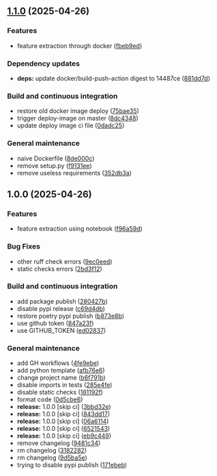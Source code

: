 ## [1.1.0](https://github.com/w-disaster/ember/compare/1.0.0...1.1.0) (2025-04-26)

### Features

* feature extraction through docker ([fbeb9ed](https://github.com/w-disaster/ember/commit/fbeb9ede7d23434db753758eae885e5690a4994c))

### Dependency updates

* **deps:** update docker/build-push-action digest to 14487ce ([881dd7d](https://github.com/w-disaster/ember/commit/881dd7dc978e52f303a1d85b782988265a4db1af))

### Build and continuous integration

* restore old docker image deploy ([75bae35](https://github.com/w-disaster/ember/commit/75bae35ca049d2cff0054f6092cba4cab95d53d8))
* trigger deploy-image on master ([8dc4348](https://github.com/w-disaster/ember/commit/8dc4348c57e7d14a3e4f000a1bac08de3f266f5c))
* update deploy image ci file ([0dadc25](https://github.com/w-disaster/ember/commit/0dadc2591805b9c7341149301b7ba94b23d840fe))

### General maintenance

* naive Dockerfile ([8de000c](https://github.com/w-disaster/ember/commit/8de000c5753dc890086d0463cf0575f59b308c30))
* remove setup.py ([f9131ee](https://github.com/w-disaster/ember/commit/f9131eea7ebd2dfeb51808cf588c0eb28f072684))
* remove useless requirements ([352db3a](https://github.com/w-disaster/ember/commit/352db3aade02901e555bc14e647c55273d8a729d))

## 1.0.0 (2025-04-26)

### Features

* feature extraction using notebook ([f96a59d](https://github.com/w-disaster/ember/commit/f96a59dd3813260102bbbe2cd892a33a62409bb4))

### Bug Fixes

* other ruff check errors ([9ec0eed](https://github.com/w-disaster/ember/commit/9ec0eed324e0ba79c71146c248c5f908b9b8a1ce))
* static checks errors ([2bd3f12](https://github.com/w-disaster/ember/commit/2bd3f12f4d58bcf1a3665eb8a493ef923396941a))

### Build and continuous integration

* add package publish ([280427b](https://github.com/w-disaster/ember/commit/280427b8478509d33e9dc53ab6b8d63483a20bcc))
* disable pypi release ([c69d4db](https://github.com/w-disaster/ember/commit/c69d4db0daa98266bd2f6ec1f432de67449a427a))
* restore poetry pypi publish ([b873e8b](https://github.com/w-disaster/ember/commit/b873e8b20f3a0ee0095f619cc60ba8e9e351b54d))
* use github token ([847a23f](https://github.com/w-disaster/ember/commit/847a23f7cd3564b4f00cb1541ef17aad7a3ea3ae))
* use GITHUB_TOKEN ([ed02837](https://github.com/w-disaster/ember/commit/ed02837fed7819abcf105c434862a53c9ca3c1b9))

### General maintenance

* add GH workflows ([4fe9ebe](https://github.com/w-disaster/ember/commit/4fe9ebe1d351d0562ebe70dc2e8bb98a04bf2dbd))
* add python template ([afb76e6](https://github.com/w-disaster/ember/commit/afb76e6b9546c9440fbc277febcf1f5a5bc1af8a))
* change project name ([b6f791b](https://github.com/w-disaster/ember/commit/b6f791bd3b2918bd870219530caa49ee0ef16e55))
* disable imports in tests ([285e4fe](https://github.com/w-disaster/ember/commit/285e4fe6c9d8bad3fab68a811ff9f4843982aec6))
* disable static checks ([181192f](https://github.com/w-disaster/ember/commit/181192f8ddb37c951ccc8318269c756ccaba903b))
* format code ([0d5cbe6](https://github.com/w-disaster/ember/commit/0d5cbe6be6aae9b2d78ec48206f8f34227e4a13f))
* **release:** 1.0.0 [skip ci] ([3bbd32e](https://github.com/w-disaster/ember/commit/3bbd32e6dba59c1bb9edb10b05865cc35448355f))
* **release:** 1.0.0 [skip ci] ([843dd17](https://github.com/w-disaster/ember/commit/843dd17646f63187b66957507676ea889482e0e2))
* **release:** 1.0.0 [skip ci] ([06a6114](https://github.com/w-disaster/ember/commit/06a61145698bf6c4d59889d301549cd7e2ac3c4a))
* **release:** 1.0.0 [skip ci] ([6521543](https://github.com/w-disaster/ember/commit/65215439d6e2bb39bb038801c4d9b49bd601cb58))
* **release:** 1.0.0 [skip ci] ([eb9c449](https://github.com/w-disaster/ember/commit/eb9c44975a5162083e3c08fb03bb58c4321a2d26))
* remove changelog ([9481c34](https://github.com/w-disaster/ember/commit/9481c346ad5700efca984639a363946f2697f15d))
* rm changelog ([3182282](https://github.com/w-disaster/ember/commit/318228265a40e258a7bce83bfa0b7be4a879433d))
* rm changelog ([9d5ba5e](https://github.com/w-disaster/ember/commit/9d5ba5ec33953d3023067e6dbcffab5717a1e5f8))
* trying to disable pypi publish ([171ebeb](https://github.com/w-disaster/ember/commit/171ebebe569100258de0c6e94ea27dc856f52356))
